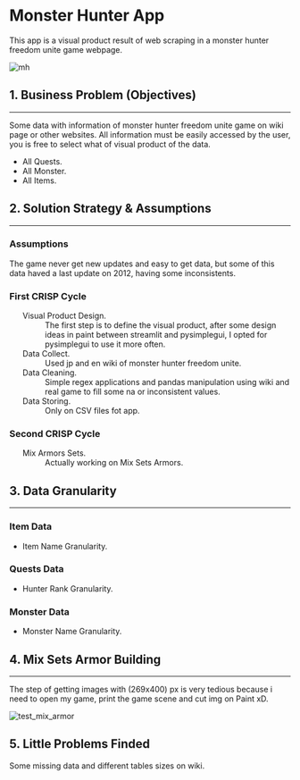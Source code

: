 # Monster Hunter App
<p>This app is a visual product result of web scraping in a monster hunter freedom unite game webpage.</p>

![mh](https://user-images.githubusercontent.com/75986085/146096718-9803459f-210a-42b0-9d21-4759f12a242c.png)


<h2>1. Business Problem (Objectives)</h2>
<hr>

<p>Some data with information of monster hunter freedom unite game on wiki page or other websites. All information must be easily accessed by the user, you is free to select what of visual product of the data.</p>
 <ul>
    <li>All Quests.</li>
    <li>All Monster.</li>
    <li>All Items.</li>
</ul>
  
<h2>2. Solution Strategy & Assumptions</h2>
<hr>

<h3>Assumptions</h3>
<p>The game never get new updates and easy to get data, but some of this data haved a last update on 2012, having some inconsistents.</p>
<h3>First CRISP Cycle</h3>
<ul>
  <dl>
    <dt>Visual Product Design.</dt>
      <dd>The first step is to define the visual product, after some design ideas in paint between streamlit and pysimplegui, I opted for pysimplegui to use it more often.</dd>
    <dt>Data Collect.</dt>
      <dd>Used jp and en wiki of monster hunter freedom unite.</dd>
    <dt>Data Cleaning.</dt>
      <dd>Simple regex applications and pandas manipulation using wiki and real game to fill some na or inconsistent values.</dd>
    <dt>Data Storing.</dt>
      <dd>Only on CSV files fot app.</dd>
  </dl>
</ul>

<h3>Second CRISP Cycle</h3>
<ul>
  <dl>
    <dt>Mix Armors Sets.</dt>
      <dd>Actually working on Mix Sets Armors.</dd>
  </dl>
</ul>

<h2>3. Data Granularity</h2>
<hr>

<h3>Item Data </h3>
<ul>
  <li>Item Name Granularity.</li>
</ul>
<h3>Quests Data </h3>
<ul>
  <li>Hunter Rank Granularity.</li>
</ul>
<h3>Monster Data </h3>
<ul>
  <li>Monster Name Granularity.</li>
</ul>

<h2>4. Mix Sets Armor Building</h2>
<hr>

<p>The step of getting images with (269x400) px is very tedious because i need to open my game, print the game scene and cut img on Paint xD.</p>

![test_mix_armor](https://user-images.githubusercontent.com/75986085/165651884-9a56cb2e-b5c4-4082-a58b-26401dfbe98d.png)

<h2>5. Little Problems Finded</h2>
<p>Some missing data and different tables sizes on wiki.</p>
